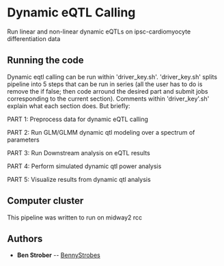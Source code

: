 # Dynamic eQTL Calling
Run linear and non-linear dynamic eQTLs on ipsc-cardiomyocyte differentiation data



## Running the code

Dynamic eqtl calling can be run within 'driver_key.sh'. 
'driver_key.sh' splits pipeline into 5 steps that can be run in series (all the user has to do is remove the if false; then code arround the desired part and submit jobs corresponding to the current section). 
Comments within 'driver_key'.sh' explain what each section does. But briefly:

PART 1: Preprocess data for dynamic eQTL calling

PART 2: Run GLM/GLMM dynamic qtl modeling over a spectrum of parameters

PART 3:  Run Downstream analysis on eQTL results

PART 4: Perform simulated dynamic qtl power analysis

PART 5: Visualize results from dynamic qtl analysis



## Computer cluster

This pipeline was written to run on midway2 rcc

## Authors

* **Ben Strober** -- [BennyStrobes](https://github.com/BennyStrobes)
